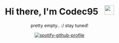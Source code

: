<div align="center">

# Hi there, I'm Codec95 &nbsp; <img src="https://raw.githubusercontent.com/MartinHeinz/MartinHeinz/master/wave.gif" width="30px" height="30px">
pretty empty.. :/ stay tuned!
<div></div>

[![spotify-github-profile](https://spotify-github-profile.vercel.app/api/view?uid=31wj3huyidexsf5arvbahcdldwmu&cover_image=true&theme=natemoo-re&show_offline=false&background_color=121212&interchange=true&bar_color=53b14f&bar_color_cover=false)](https://github.com/kittinan/spotify-github-profile)
